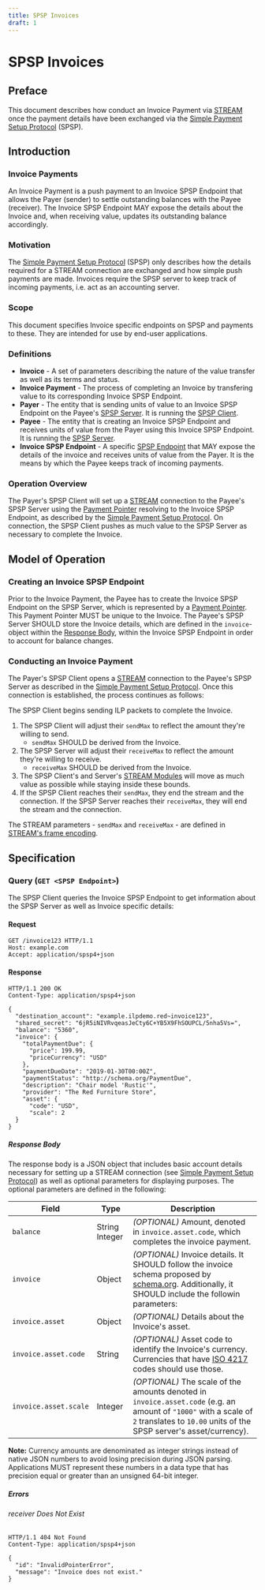 ```yaml
---
title: SPSP Invoices
draft: 1
---
```

# SPSP Invoices

## Preface

This document describes how conduct an Invoice Payment via [STREAM](../0029-stream/0029-stream.md) once the payment details have been exchanged via the [Simple Payment Setup Protocol](../0009-simple-payment-setup-protocol/0009-simple-payment-setup-protocol.md) (SPSP).

## Introduction

### Invoice Payments

An Invoice Payment is a push payment to an Invoice SPSP Endpoint that allows the Payer (sender) to settle outstanding balances with the Payee (receiver). The Invoice SPSP Endpoint MAY expose the details about the Invoice and, when receiving value, updates its outstanding balance accordingly.

### Motivation

The [Simple Payment Setup Protocol](../0009-simple-payment-setup-protocol/0009-simple-payment-setup-protocol.md) (SPSP) only describes how the details required for a STREAM connection are exchanged and how simple push payments are made. Invoices require the SPSP server to keep track of incoming payments, i.e. act as an accounting server. 

### Scope

This document specifies Invoice specific endpoints on SPSP and payments to these. They are intended for use by end-user applications.

### Definitions
* **Invoice** - A set of parameters describing the nature of the value transfer as well as its terms and status.
* **Invoice Payment** - The process of completing an Invoice by transfering value to its corresponding Invoice SPSP Endpoint.
* **Payer** - The entity that is sending units of value to an Invoice SPSP Endpoint on the Payee's [SPSP Server](../0009-simple-payment-setup-protocol/0009-simple-payment-setup-protocol.md#Definitions). It is running the [SPSP Client](../0009-simple-payment-setup-protocol/0009-simple-payment-setup-protocol.md#Definitions).
* **Payee** - The entity that is creating an Invoice SPSP Endpoint and receives units of value from the Payer using this Invoice SPSP Endpoint. It is running the [SPSP Server](../0009-simple-payment-setup-protocol/0009-simple-payment-setup-protocol.md#Definitions).
* **Invoice SPSP Endpoint** - A specific [SPSP Endpoint](../0009-simple-payment-setup-protocol/0009-simple-payment-setup-protocol.md#Definitions) that MAY expose the details of the invoice and receives units of value from the Payer. It is the means by which the Payee keeps track of incoming payments. 

### Operation Overview

The Payer's SPSP Client will set up a [STREAM](../0029-stream/0029-stream.md) connection to the Payee's SPSP Server using the [Payment Pointer](../0026-payment-pointers/0026-payment-pointers.md) resolving to the Invoice SPSP Endpoint, as described by the [Simple Payment Setup Protocol](../0009-simple-payment-setup-protocol/0009-simple-payment-setup-protocol.md). On connection, the SPSP Client pushes as much value to the SPSP Server as necessary to complete the Invoice.

## Model of Operation

### Creating an Invoice SPSP Endpoint

Prior to the Invoice Payment, the Payee has to create the Invoice SPSP Endpoint on the SPSP Server, which is represented by a [Payment Pointer](../0026-payment-pointers/0026-payment-pointers.md). This Payment Pointer MUST be unique to the Invoice. The Payee's SPSP Server SHOULD store the Invoice details, which are defined in the `invoice`-object within the [Response Body](#Response-Body), within the Invoice SPSP Endpoint in order to account for balance changes.

### Conducting an Invoice Payment

The Payer's SPSP Client opens a [STREAM](../0029-stream/0029-stream.md) connection to the Payee's SPSP Server as described in the [Simple Payment Setup Protocol](../0009-simple-payment-setup-protocol/0009-simple-payment-setup-protocol.md). Once this connection is established, the process continues as follows: 

The SPSP Client begins sending ILP packets to complete the Invoice.
  1. The SPSP Client will adjust their `sendMax` to reflect the amount they're willing to send.
      * `sendMax` SHOULD be derived from the Invoice.
  2. The SPSP Server will adjust their `receiveMax` to reflect the amount they're willing to receive.
      * `receiveMax` SHOULD be derived from the Invoice.
  3. The SPSP Client's and Server's [STREAM Modules](../0009-simple-payment-setup-protocol/0009-simple-payment-setup-protocol.md#Definitions) will move as much value as possible while staying inside these bounds.
  4. If the SPSP Client reaches their `sendMax`, they end the stream and the connection. If the SPSP Server reaches their `receiveMax`, they will end the stream and the connection.

The STREAM parameters - `sendMax` and `receiveMax` - are defined in [STREAM's frame encoding](../0029-stream/0029-stream.md#53-frames).


## Specification

### Query (`GET <SPSP Endpoint>`)

The SPSP Client queries the Invoice SPSP Endpoint to get information about the SPSP Server as well as Invoice specific details:

#### Request

``` http
GET /invoice123 HTTP/1.1
Host: example.com
Accept: application/spsp4+json
```

#### Response

``` http
HTTP/1.1 200 OK
Content-Type: application/spsp4+json

{
  "destination_account": "example.ilpdemo.red~invoice123",
  "shared_secret": "6jR5iNIVRvqeasJeCty6C+YB5X9FhSOUPCL/5nha5Vs=",
  "balance": "5360",
  "invoice": {
    "totalPaymentDue": {
      "price": 199.99,
      "priceCurrency": "USD"
    },
    "paymentDueDate": "2019-01-30T00:00Z",
    "paymentStatus": "http://schema.org/PaymentDue",
    "description": "Chair model 'Rustic'",
    "provider": "The Red Furniture Store",
    "asset": {
      "code": "USD",
      "scale": 2
  }
}
```

##### Response Body

The response body is a JSON object that includes basic account details necessary for setting up a STREAM connection (see [Simple Payment Setup Protocol](../0009-simple-payment-setup-protocol/0009-simple-payment-setup-protocol.md#Response-Body)) as well as optional parameters for displaying purposes. The optional parameters are defined in the following: 

| Field | Type | Description |
|---|---|---|
| `balance`  | String Integer | _(OPTIONAL)_ Amount, denoted in `invoice.asset.code`, which completes the invoice payment. |
| `invoice` | Object | _(OPTIONAL)_ Invoice details. It SHOULD follow the invoice schema proposed by [schema.org](https://schema.org/Invoice). Additionally, it SHOULD include the followin parameters:|
| `invoice.asset` | Object | _(OPTIONAL)_ Details about the Invoice's asset. |
| `invoice.asset.code` | String |  _(OPTIONAL)_ Asset code to identify the Invoice's currency. Currencies that have [ISO 4217](https://en.wikipedia.org/wiki/ISO_4217) codes should use those. |
| `invoice.asset.scale` | Integer |  _(OPTIONAL)_ The scale of the amounts denoted in `invoice.asset.code` (e.g. an amount of `"1000"` with a scale of `2` translates to `10.00` units of the SPSP server's asset/currency). |

**Note:** Currency amounts are denominated as integer strings instead of native JSON numbers to avoid losing precision during JSON parsing. Applications MUST represent these numbers in a data type that has precision equal or greater than an unsigned 64-bit integer.


##### Errors

###### receiver Does Not Exist

``` http
HTTP/1.1 404 Not Found
Content-Type: application/spsp4+json

{
  "id": "InvalidPointerError",
  "message": "Invoice does not exist."
}
```
